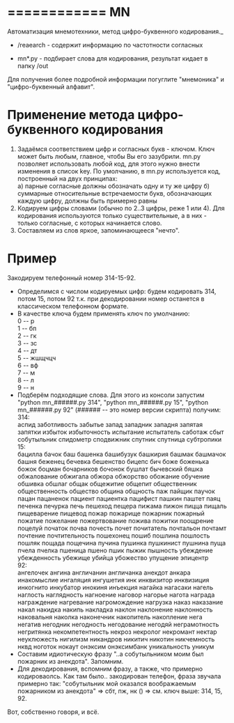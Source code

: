 ============
MN
============
Автоматизация мнемотехники, метод цифро-буквенного кодирования._

* /reaearch - содержит информацию по частотности согласных

* mn*.py    - подбирает слова для кодирования, результат кидает в папку /out


Для получения более подробной информации погуглите "мнемоника" и "цифро-буквенный алфавит".


# Применение метода цифро-буквенного кодирования

1. Задаёмся соответствием цифр и согласных букв - ключом.
Ключ может быть любым, главное, чтобы Вы его зазубрили. mn.py позволяет использовать любой код,
для этого нужно внести изменения в список key.
По умолчанию, в mn.py используется код, построенный на двух принципах:  
а) парные согласные должны обозначать одну и ту же цифру
б) суммарные относительные встречаемости букв, обозначающих каждую цифру, должны быть примерно равны
2. Кодируем цифры словами (обычно по 2..3 цифры, реже 1 или 4). Для кодирования используются 
только существительные, а в них - только согласные, с которых начинается слово.
3. Составляем из слов яркое, запоминающееся "нечто".

# Пример
Закодируем телефонный номер 314-15-92.  
* Определимся с числом кодируемых цифр: будем кодировать 314, потом 15, потом 92 т.к. 
при декодировании номер останется в классическом телефонном формате.
* В качестве ключа будем применять ключ по умолчанию:  
0 -- р  
1 -- бп  
2 -- гк  
3 -- зс  
4 -- дт  
5 -- жшщчцч  
6 -- вф  
7 -- м  
8 -- л  
9 -- н  
* Подберём подходящие слова. Для этого из консоли запустим "python mn_######.py 314", 
"python mn_######.py 15", "python mn_######.py 92" (###### -- это номер версии скрипта) получим:  
314:  
аспид заботливость забытье запад западник западня запятая запятки избыток избыточность испытание испытатель саботаж сбыт собутыльник спидометр сподвижник спутник спутница субтропики  
15:  
бацилла бачок баш башенка башибузук башкирия башмак башмачок башня беженец бечевка бешенство бицепс бич боже боженька божок боцман бочарников бочонок бушлат бычевский бяшка обжалование обжигала обжора обжорство обожание обучение обшивка обшлаг общак общежитие общепит общественник общественность общество община общность паж пайщик паучок пацан пацаненок пациент пациентка пацифист пашкин паштет паяц печенка печурка печь пешеход пещера пижама пижон пицца пищаль пищеварение пищевод пожар пожарище пожарник пожарный пожатие пожелание пожертвование пожива пожитки поощрение поцелуй початок почва почесть почет почитатель почтальон почтамт почтение почтительность пошехонец пошиб пошлина пошлость пошляк пощада пощечина пучина пушинка пушкинист пушнина пуща пчела пчелка пшеница пшено пшик пыжик пышность убеждение убежденность убежище убийца убожество упущение эпицентр  
92:  
ангелочек ангина англичанин англичанка анекдот анкара инакомыслие ингаляция ингушетия инк инквизитор инквизиция инкогнито инкубатор инокиня инъекция нагайка нагасаки нагель наглость наглядность нагноение наговор нагорье нагота награда награждение нагревание нагромождение нагрузка наказ наказание накал накидка накипь накладка наклон наклонение наклонность наковальня наколка наконечник накопитель накопление нега негатив негодник негодность негодование негодяй неграмотность негритянка некомпетентность некроз некролог некромант нектар неуклюжесть нигилизм никандров никитич никотин никчемность нквд ноготок нокаут онэксим онэксимбанк уникальность уникум  
* Составим идиотическую фразу "..а собутыльником моим был пожарник из анекдота". 
Запомним.
* Для декодирования, вспомним фразу, а также, что примерно кодироваолсь. Как там было.. закодирован телефон, фраза звучала примерно так: "собутыльник мой оказался воображаемым пожарником из анекдота" => сбт, пж, нк () => см. ключ выше: 314, 15, 92.

Вот, собственно говоря, и всё.
